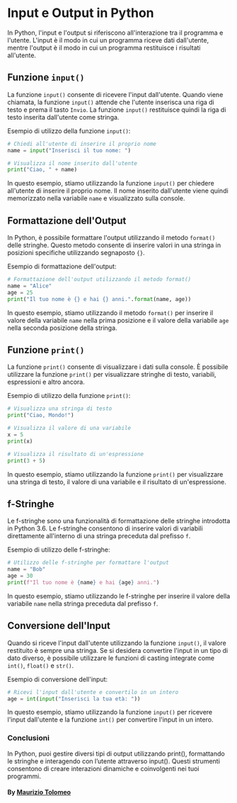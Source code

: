 # Input e Output in Python

In Python, l'input e l'output si riferiscono all'interazione tra il programma e l'utente. L'input è il modo in cui un programma riceve dati dall'utente, mentre l'output è il modo in cui un programma restituisce i risultati all'utente.

## Funzione `input()`

La funzione `input()` consente di ricevere l'input dall'utente. Quando viene chiamata, la funzione `input()` attende che l'utente inserisca una riga di testo e prema il tasto `Invio`. La funzione `input()` restituisce quindi la riga di testo inserita dall'utente come stringa.

Esempio di utilizzo della funzione `input()`:

```python
# Chiedi all'utente di inserire il proprio nome
name = input("Inserisci il tuo nome: ")

# Visualizza il nome inserito dall'utente
print("Ciao, " + name)
```

In questo esempio, stiamo utilizzando la funzione `input()` per chiedere all'utente di inserire il proprio nome. Il nome inserito dall'utente viene quindi memorizzato nella variabile `name` e visualizzato sulla console.

## Formattazione dell'Output

In Python, è possibile formattare l'output utilizzando il metodo `format()` delle stringhe. Questo metodo consente di inserire valori in una stringa in posizioni specifiche utilizzando segnaposto `{}`.

Esempio di formattazione dell'output:

```python
# Formattazione dell'output utilizzando il metodo format()
name = "Alice"
age = 25
print("Il tuo nome è {} e hai {} anni.".format(name, age))
```

In questo esempio, stiamo utilizzando il metodo `format()` per inserire il valore della variabile `name` nella prima posizione e il valore della variabile `age` nella seconda posizione della stringa.

## Funzione `print()`

La funzione `print()` consente di visualizzare i dati sulla console. È possibile utilizzare la funzione `print()` per visualizzare stringhe di testo, variabili, espressioni e altro ancora.

Esempio di utilizzo della funzione `print()`:

```python
# Visualizza una stringa di testo
print("Ciao, Mondo!")

# Visualizza il valore di una variabile
x = 5
print(x)

# Visualizza il risultato di un'espressione
print(3 + 5)
```

In questo esempio, stiamo utilizzando la funzione `print()` per visualizzare una stringa di testo, il valore di una variabile e il risultato di un'espressione.

## f-Stringhe

Le f-stringhe sono una funzionalità di formattazione delle stringhe introdotta in Python 3.6. Le f-stringhe consentono di inserire valori di variabili direttamente all'interno di una stringa preceduta dal prefisso `f`.

Esempio di utilizzo delle f-stringhe:

```python
# Utilizzo delle f-stringhe per formattare l'output
name = "Bob"
age = 30
print(f"Il tuo nome è {name} e hai {age} anni.")
```

In questo esempio, stiamo utilizzando le f-stringhe per inserire il valore della variabile `name` nella stringa preceduta dal prefisso `f`.

## Conversione dell'Input

Quando si riceve l'input dall'utente utilizzando la funzione `input()`, il valore restituito è sempre una stringa. Se si desidera convertire l'input in un tipo di dato diverso, è possibile utilizzare le funzioni di casting integrate come `int()`, `float()` e `str()`.

Esempio di conversione dell'input:

```python
# Ricevi l'input dall'utente e convertilo in un intero
age = int(input("Inserisci la tua età: "))
```

In questo esempio, stiamo utilizzando la funzione `input()` per ricevere l'input dall'utente e la funzione `int()` per convertire l'input in un intero.

### Conclusioni

In Python, puoi gestire diversi tipi di output utilizzando print(), formattando le stringhe e interagendo con l’utente attraverso input(). Questi strumenti consentono di creare interazioni dinamiche e coinvolgenti nei tuoi programmi.

#### By [Maurizio Tolomeo](https://github.com/moris88)
